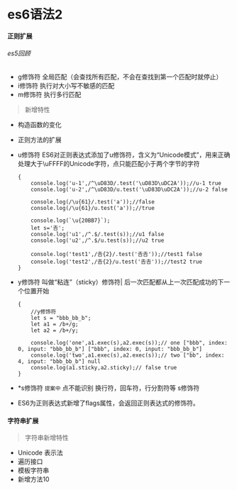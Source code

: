 # es6语法2
#### 正则扩展
###### es5回顾
* g修饰符 全局匹配（会查找所有匹配，不会在查找到第一个匹配时就停止）
* i修饰符 执行对大小写不敏感的匹配
* m修饰符 执行多行匹配
>新增特性
* 构造函数的变化
* 正则方法的扩展
* u修饰符 ES6对正则表达式添加了u修饰符，含义为“Unicode模式”，用来正确处理大于\uFFFF的Unicode字符，点只能匹配小于两个字节的字符
    ```es6
    {
        console.log('u-1',/^\uD83D/.test('\uD83D\uDC2A'));//u-1 true
        console.log('u-2',/^\uD83D/u.test('\uD83D\uDC2A'));//u-2 false
    
        console.log(/\u{61}/.test('a'));//false
        console.log(/\u{61}/u.test('a'));//true
    
        console.log(`\u{20BB7}`);
        let s='𠮷';
        console.log('u1',/^.$/.test(s));//u1 false
        console.log('u2',/^.$/u.test(s));//u2 true
    
        console.log('test1',/𠮷{2}/.test('𠮷𠮷'));//test1 false
        console.log('test2',/𠮷{2}/u.test('𠮷𠮷'));//test2 true
    }
    ```
* y修饰符 叫做“粘连”（sticky）修饰符| 后一次匹配都从上一次匹配成功的下一个位置开始 
    ```es6
    {
        //y修饰符
        let s = "bbb_bb_b";
        let a1 = /b+/g;
        let a2 = /b+/y;
    
        console.log('one',a1.exec(s),a2.exec(s));// one ["bbb", index: 0, input: "bbb_bb_b"] ["bbb", index: 0, input: "bbb_bb_b"]
        console.log('two',a1.exec(s),a2.exec(s));// two ["bb", index: 4, input: "bbb_bb_b"] null
        console.log(a1.sticky,a2.sticky);// false true
    }
    ```
*  *s修饰符 `提案中`
    点不能识别 换行符，回车符，行分割符等 s修饰符
    
* ES6为正则表达式新增了flags属性，会返回正则表达式的修饰符。

#### 字符串扩展
>字符串新增特性

* Unicode 表示法
* 遍历接口
* 模板字符串
* 新增方法10









